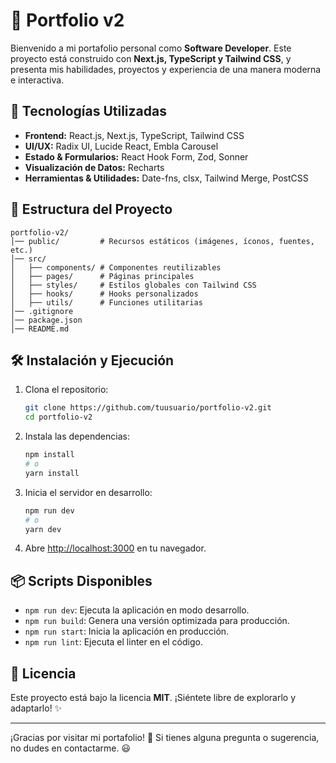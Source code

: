 # 🌟 Portfolio v2

Bienvenido a mi portafolio personal como **Software Developer**. Este proyecto está construido con **Next.js, TypeScript y Tailwind CSS**, y presenta mis habilidades, proyectos y experiencia de una manera moderna e interactiva.

## 🚀 Tecnologías Utilizadas

- **Frontend:** React.js, Next.js, TypeScript, Tailwind CSS
- **UI/UX:** Radix UI, Lucide React, Embla Carousel
- **Estado & Formularios:** React Hook Form, Zod, Sonner
- **Visualización de Datos:** Recharts
- **Herramientas & Utilidades:** Date-fns, clsx, Tailwind Merge, PostCSS

## 📂 Estructura del Proyecto

```
portfolio-v2/
│── public/         # Recursos estáticos (imágenes, íconos, fuentes, etc.)
│── src/
│   ├── components/ # Componentes reutilizables
│   ├── pages/      # Páginas principales
│   ├── styles/     # Estilos globales con Tailwind CSS
│   ├── hooks/      # Hooks personalizados
│   ├── utils/      # Funciones utilitarias
│── .gitignore
│── package.json
│── README.md
```

## 🛠 Instalación y Ejecución

1. Clona el repositorio:
   ```sh
   git clone https://github.com/tuusuario/portfolio-v2.git
   cd portfolio-v2
   ```

2. Instala las dependencias:
   ```sh
   npm install
   # o
   yarn install
   ```

3. Inicia el servidor en desarrollo:
   ```sh
   npm run dev
   # o
   yarn dev
   ```

4. Abre [http://localhost:3000](http://localhost:3000) en tu navegador.

## 📦 Scripts Disponibles

- `npm run dev`: Ejecuta la aplicación en modo desarrollo.
- `npm run build`: Genera una versión optimizada para producción.
- `npm run start`: Inicia la aplicación en producción.
- `npm run lint`: Ejecuta el linter en el código.

## 📜 Licencia

Este proyecto está bajo la licencia **MIT**. ¡Siéntete libre de explorarlo y adaptarlo! ✨

---

¡Gracias por visitar mi portafolio! 🚀 Si tienes alguna pregunta o sugerencia, no dudes en contactarme. 😃

